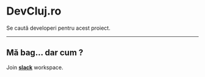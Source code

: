 DevCluj.ro
===================


Se caută developeri pentru acest proiect.

----------


Mă bag... dar cum ?
-------------

Join [**slack**](https://join.slack.com/t/devclujro/shared_invite/enQtMjcyMzYwODQzNjQ4LWJhMjk2YWI5NjczNGQxYTZlMmM5YjU5NzZiZWYzOWYxZGY1N2VmNWRjYjk1YjNlM2RhMjM2NGI5MTk2ZjBjMzE) workspace.